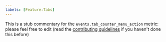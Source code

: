 ```yaml
---
labels: [Feature:Tabs]
---
```


This is a stub commentary for the `events.tab_counter_menu_action` metric: please feel free to edit (read the
[contributing guidelines](https://github.com/mozilla/glean-annotations/blob/main/CONTRIBUTING.md)
if you haven't done this before)
